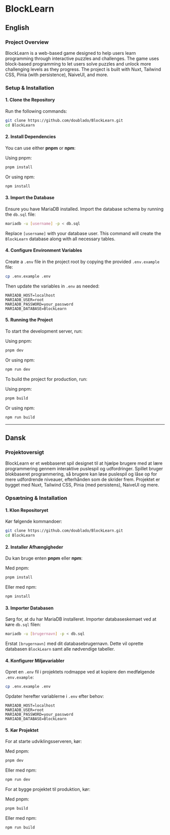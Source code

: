 # BlockLearn

## English

### Project Overview
BlockLearn is a web-based game designed to help users learn programming through interactive puzzles and challenges. The game uses block-based programming to let users solve puzzles and unlock more challenging levels as they progress. The project is built with Nuxt, Tailwind CSS, Pinia (with persistence), NaiveUI, and more.

### Setup & Installation

#### 1. Clone the Repository
Run the following commands:
```bash
git clone https://github.com/doublado/BlockLearn.git
cd BlockLearn
```

#### 2. Install Dependencies
You can use either **pnpm** or **npm**:

Using pnpm:
```bash
pnpm install
```

Or using npm:
```bash
npm install
```

#### 3. Import the Database
Ensure you have MariaDB installed. Import the database schema by running the `db.sql` file:
```bash
mariadb -u [username] -p < db.sql
```
Replace `[username]` with your database user. This command will create the `BlockLearn` database along with all necessary tables.

#### 4. Configure Environment Variables
Create a `.env` file in the project root by copying the provided `.env.example` file:
```bash
cp .env.example .env
```
Then update the variables in `.env` as needed:
```
MARIADB_HOST=localhost
MARIADB_USER=root
MARIADB_PASSWORD=your_password
MARIADB_DATABASE=BlockLearn
```

#### 5. Running the Project
To start the development server, run:

Using pnpm:
```bash
pnpm dev
```

Or using npm:
```bash
npm run dev
```

To build the project for production, run:

Using pnpm:
```bash
pnpm build
```

Or using npm:
```bash
npm run build
```

---

## Dansk

### Projektoversigt
BlockLearn er et webbaseret spil designet til at hjælpe brugere med at lære programmering gennem interaktive puslespil og udfordringer. Spillet bruger blokbaseret programmering, så brugere kan løse puslespil og låse op for mere udfordrende niveauer, efterhånden som de skrider frem. Projektet er bygget med Nuxt, Tailwind CSS, Pinia (med persistens), NaiveUI og mere.

### Opsætning & Installation

#### 1. Klon Repositoryet
Kør følgende kommandoer:
```bash
git clone https://github.com/doublado/BlockLearn.git
cd BlockLearn
```

#### 2. Installer Afhængigheder
Du kan bruge enten **pnpm** eller **npm**:

Med pnpm:
```bash
pnpm install
```

Eller med npm:
```bash
npm install
```

#### 3. Importer Databasen
Sørg for, at du har MariaDB installeret. Importer databaseskemaet ved at køre `db.sql` filen:
```bash
mariadb -u [brugernavn] -p < db.sql
```
Erstat `[brugernavn]` med dit databasebrugernavn. Dette vil oprette databasen `BlockLearn` samt alle nødvendige tabeller.

#### 4. Konfigurer Miljøvariabler
Opret en `.env` fil i projektets rodmappe ved at kopiere den medfølgende `.env.example`:
```bash
cp .env.example .env
```
Opdater herefter variablerne i `.env` efter behov:
```
MARIADB_HOST=localhost
MARIADB_USER=root
MARIADB_PASSWORD=your_password
MARIADB_DATABASE=BlockLearn
```

#### 5. Kør Projektet
For at starte udviklingsserveren, kør:

Med pnpm:
```bash
pnpm dev
```

Eller med npm:
```bash
npm run dev
```

For at bygge projektet til produktion, kør:

Med pnpm:
```bash
pnpm build
```

Eller med npm:
```bash
npm run build
```
